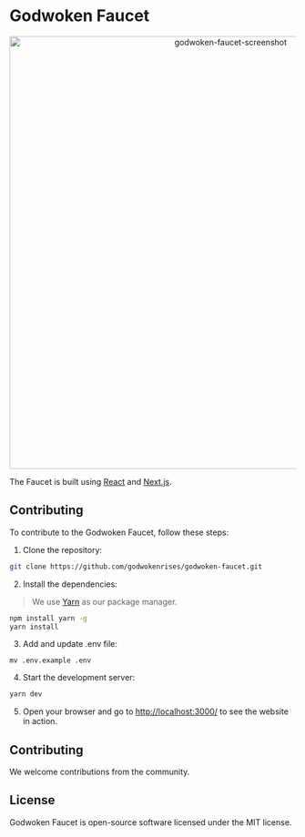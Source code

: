 # Godwoken Faucet

<p align="center">
  <img align="center" width="761" alt="godwoken-faucet-screenshot" src="https://github.com/godwokenrises/godwoken-faucet/assets/1297478/61dc995c-4a10-4dd3-9730-01c7b636a3f6">
</p>

The Faucet is built using [React](https://reactjs.org/) and [Next.js](https://www.nextjs.com).


## Contributing 

To contribute to the Godwoken Faucet, follow these steps:

1. Clone the repository:

```bash
git clone https://github.com/godwokenrises/godwoken-faucet.git
```

2. Install the dependencies:
> We use [Yarn](https://yarnpkg.com/) as our package manager.

```bash
npm install yarn -g
yarn install
```

3. Add and update .env file:
```
mv .env.example .env
```

4. Start the development server:

```bash
yarn dev
```

5. Open your browser and go to [http://localhost:3000/](http://localhost:3000/) to see the website in action.

## Contributing

We welcome contributions from the community.

## License

Godwoken Faucet is open-source software licensed under the MIT license.
